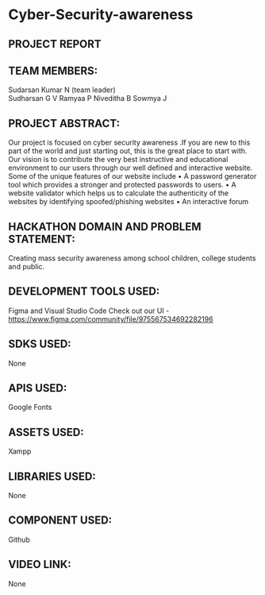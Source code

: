# Cyber-Security-awareness
## PROJECT REPORT

## TEAM MEMBERS:
Sudarsan Kumar N (team leader)  
Sudharsan G V
Ramyaa P
Niveditha B
Sowmya J

## PROJECT ABSTRACT:
Our project is focused on cyber security awareness .If you are new to this part of the world and just starting out, this is the great place to start with. Our vision is to contribute the very best instructive and educational environment to our users through our well defined and interactive website. 
Some of the unique features of our website include
•	A password generator tool which provides a stronger and protected passwords to users. 
•	A website validator which helps us to calculate the authenticity of the websites by identifying spoofed/phishing websites 
•	An interactive forum

## HACKATHON DOMAIN AND PROBLEM STATEMENT:
Creating mass security awareness among school children, college students and public.

## DEVELOPMENT TOOLS USED:
Figma and Visual Studio Code
Check out our UI - https://www.figma.com/community/file/975567534692282196

## SDKS USED:
None

## APIS USED:
Google Fonts

## ASSETS USED:
Xampp

## LIBRARIES USED:
None

## COMPONENT USED:
Github

## VIDEO LINK:
None

